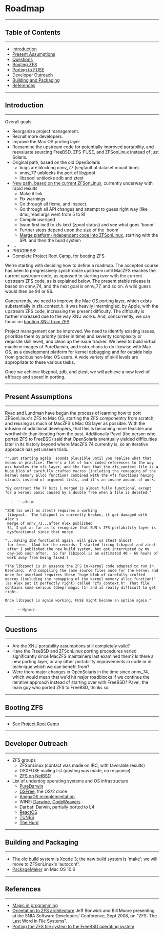 # Roadmap #


---

## Table of Contents ##

---


  * [Introduction](http://code.google.com/p/maczfs/wiki/Roadmap#Introduction)
  * [Present Assumptions](http://code.google.com/p/maczfs/wiki/Roadmap#Present_Assumptions)
  * [Questions](http://code.google.com/p/maczfs/wiki/Roadmap#Questions)
  * [Booting ZFS](http://code.google.com/p/maczfs/wiki/Roadmap#Booting_ZFS)
  * [Porting to FUSE](http://code.google.com/p/maczfs/wiki/Roadmap#Porting_to_FUSE)
  * [Developer Outreach](http://code.google.com/p/maczfs/wiki/Roadmap#Developer_Outreach)
  * [Building and Packaging](http://code.google.com/p/maczfs/wiki/Roadmap#Building_and_Packaging)
  * [References](http://code.google.com/p/maczfs/wiki/Roadmap#References)


---

## Introduction ##

---


Overall goals:

  * Reorganize project management.
  * Recruit more developers.
  * Improve the Mac OS porting layer
  * Reexamine the upstream code for potentially improved portability, and reevaluate sourcing FreeBSD, ZFS-FUSE, and ZFSonLinux instead of just Solaris.
  * Original path, based on the old OpenSolaris
    * bugs are blocking onnv\_77 (segfault at dataset mount time).
    * onnv\_77 unblocks the port of libzpool
    * libzpool unblocks zdb and ztest
  * [New path, based on the current ZFSonLinux](https://github.com/zfs-osx), currently underway with rapid results
    * Make it link
    * Fix warnings
    * Go through all fixme, and inspect.
    * Go through all API changes and attempt to guess right way (like dmu\_read args went from 5 to 8)
    * Compile userland
    * Issue first ioctl to zfs.kext (zpool status) and see what goes 'boom'
    * Further steps depend upon the size of the 'boom'
    * [Merge platform-independent code into ZFSonLinux](https://github.com/zfsonlinux/zfs/issues/898#issuecomment-8175683), starting with the SPL and then the build system
  * ...
  * PROGRESS!
  * Complete [Project Root Camp](Booting.md), for booting ZFS

We're starting with deciding how to define a roadmap.  The accepted course has been to progressively synchronize upstream until MacZFS reaches the current upstream code, as opposed to starting over with the current upstream ZFS code, as is explained below.  The present stable release is based on onnv\_74, and the next goal is onnv\_77, and so on.  A wild guess would then be 94 or 96.

Concurrently, we need to improve the Mac OS porting layer, which exists substantially in zfs\_context.h.  It was heavily intermingled, by Apple, with the upstream ZFS code, increasing the present difficulty.  The difficulty is further increased due to the way XNU works.  And, concurrently, we can focus on [booting XNU from ZFS](Booting.md).

Project management can be improved.  We need to identify existing issues, prioritize them by priority (order in time) and severity (complexity or requisite skill level), and clean up the issue tracker.  We need to build virtual machine images of PureDarwin, and instructions to do likewise with Mac OS, as a development platform for kernel debugging and for outside help from gracious non-Mac OS users.  A wide variety of skill levels are appropriate to these various tasks.

Once we achieve libzpool, zdb, and ztest, we will achieve a new level of efficacy and speed in porting.


---

## Present Assumptions ##

---


Ryao and Lundman have begun the process of learning how to port ZFSonLinux's ZFS to Mac OS, starting the ZFS componentry from scratch, and reusing as much of MacZFS's Mac OS layer as possible.  With the infusion of additional developers, that this is becoming more feasible and worthwhile than iterating from the past.  Additionally Pavel (the person who ported ZFS to FreeBSD) said that OpenSolaris eventually yielded difficulties later in its history beyond where MacZFS 74 currently is, so an iterative approach has yet unseen trials.

```
"'Just starting again' sounds plausible until you realise what that means in practice. There's a lot of hard coded references to the way osx handles the vfs layer, and the fact that the zfs_context file is a huge blob of carefully crufted macros (including the remapping of the kernel memory alloc function) combined with the vfs functions having structs instead of argument lists, and it's an insane amount of work. 

"By contrast the 77 bits I merged is almost fully functional except for a kernel panic caused by a double free when a file is deleted."
```
> -- alblue

```
"ZDB (as well as ztest) requires a working
 libzpool.  The libzpool is currently broken, it got damaged with Alex's
 merge of onnv_73...after Alex published
 74, I got as far as to recognize that SUN's ZFS portability layer is
 dysfunctional since that merge.

"...making ZDB functional again, will give us ztest almost
 for free.  (And for the records: I started fixing libzpool and ztest
 after I published the new build system, but got interrupted by my
 day-job soon after.  So far libzpool is an estimated 40 - 60 hours of
 work away from being fixed.)

"The libzpool is in essence the ZFS in-kernel code adapted to run in
Userland.  And compiling the same source files once for the kernel and
once for userland requires these "huge blob of carefully crufted
macros (including the remapping of the kernel memory alloc function)"
(as Alex put it perfectly right) called "zfs_context.h"  That file
contains some serious (deep) magic [1] and is really difficult to get
right.

Once libzpool is again working, FUSE might become an option again."
```
> -- Bjoern


---

## Questions ##

---


  * Are the XNU portability assumptions still completely valid?
  * Have the FreeBSD and ZFSonLinux porting procedures varied significantly since MacZFS maintainers last examined them?  Is there a new porting layer, or any other portability improvements in code or in technique which we can benefit from?
  * Were there major changes in OpenSolaris in the time since onnv\_74, which would mean that we'd hit major roadblocks if we continue the iterative approach instead of starting over with FreeBSD?  Pavel, the main guy who ported ZFS to FreeBSD, thinks so.


---

## Booting ZFS ##

---

  * See [Project Root Camp](http://code.google.com/p/maczfs/wiki/Booting)


---

## Developer Outreach ##

---

  * ZFS groups
    * ZFSonLinux (contact was made on IRC, with favorable results)
    * OSXFUSE mailing list (posting was made, no response)
    * [ZFS on NetBSD](http://wiki.netbsd.org/users/haad/porting_zfs/)
  * List of underdog operating systems and OS infrastructure
    * [PureDarwin](http://puredarwin.org/)
    * [OSFree](http://osfree.org), the OS/2 clone
    * [AmigaOS reimplementation](http://aros.sourceforge.net/)
    * WINE: [Darwine](http://darwine.sourceforge.net/), [CodeWeavers](http://codeweavers.com/)
    * [Darbat](http://www.ertos.nicta.com.au/software/darbat/): Darwin, partially ported to L4
    * [ReactOS](http://www.reactos.org/)
    * [TUNES](http://tunes.org/)
    * [The Hurd](http://www.gnu.org/software/hurd/hurd.html)


---

## Building and Packaging ##

---

  * The old build system is Xcode 3; the new build system is 'make'; we will move to ZFSonLinux's 'autoconf'.
  * [PackageMaker](https://developer.apple.com/library/mac/#documentation/DeveloperTools/Conceptual/PackageMakerUserGuide/Introduction/Introduction.html) on Mac OS 10.6


---

## References ##

---

  * [Magic in programming](http://en.wikipedia.org/wiki/Magic_(programming))
  * [Orientation to ZFS architecture](http://youtu.be/NRoUC9P1PmA) Jeff Bonwick and Bill Moore presenting at the SNIA Software Developers' Conference, Sept 2008, on "ZFS: The Last Word in File Systems".
  * [Porting the ZFS ﬁle system to the FreeBSD operating system](http://2007.asiabsdcon.org/papers/P16-paper.pdf)